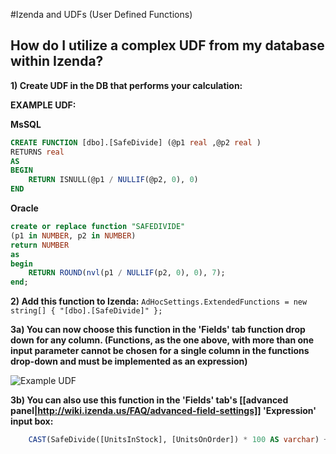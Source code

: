#Izenda and UDFs (User Defined Functions)

## How do I utilize a complex UDF from my database within Izenda?

**1) Create UDF in the DB that performs your calculation:**

**EXAMPLE UDF:**

**MsSQL**
```sql
CREATE FUNCTION [dbo].[SafeDivide] (@p1 real ,@p2 real )
RETURNS real 
AS
BEGIN
    RETURN ISNULL(@p1 / NULLIF(@p2, 0), 0)
END
```

**Oracle**
```sql
create or replace function "SAFEDIVIDE"
(p1 in NUMBER, p2 in NUMBER)
return NUMBER
as
begin
    RETURN ROUND(nvl(p1 / NULLIF(p2, 0), 0), 7);
end;
```

**2) Add this function to Izenda:**
``AdHocSettings.ExtendedFunctions = new string[] { "[dbo].[SafeDivide]" };``

**3a) You can now choose this function in the 'Fields' tab function drop down for any column. (Functions, as the one above, with more than one input parameter cannot be chosen for a single column in the functions drop-down and must be implemented as an expression)**

![Example UDF](http://wiki.izenda.us/FAQ/FAQ/udfs_example.png)

**3b) You can also use this function in the 'Fields' tab's [[advanced panel|http://wiki.izenda.us/FAQ/advanced-field-settings]] 'Expression' input box:**
```sql
    CAST(SafeDivide([UnitsInStock], [UnitsOnOrder]) * 100 AS varchar) + '%'
```